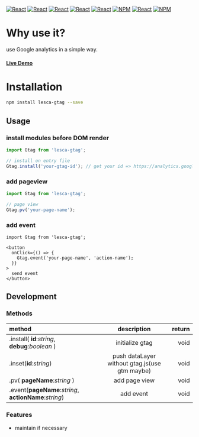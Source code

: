 [![React](https://img.shields.io/badge/-ReactJs-61DAFB?style=for-the-badge&logo=react&logoColor=white)](https://zh-hant.reactjs.org/)
[![React](https://img.shields.io/badge/Less-1d365d?style=for-the-badge&logo=less&logoColor=white)](https://lesscss.org/)
[![React](https://img.shields.io/badge/Typescript-4277c0?style=for-the-badge&logo=typescript&logoColor=white)](https://www.typescriptlang.org/)
[![React](https://img.shields.io/badge/HTML5-E34F26?style=for-the-badge&logo=html5&logoColor=white)](https://www.w3schools.com/html/)
[![React](https://img.shields.io/badge/-CSS3-1572B6?style=for-the-badge&logo=css3&logoColor=white)](https://www.w3schools.com/css/)
[![NPM](https://img.shields.io/badge/NPM-ba443f?style=for-the-badge&logo=npm&logoColor=white)](https://www.npmjs.com/)
[![React](https://img.shields.io/badge/Node.js-43853D?style=for-the-badge&logo=node.js&logoColor=white)](https://nodejs.org/en/)
[![NPM](https://img.shields.io/badge/DEV-Jameshsu1125-9cf?style=for-the-badge)](https://www.npmjs.com/~jameshsu1125)

# Why use it?

use Google analytics in a simple way.

#### [Live Demo](https://jameshsu1125.github.io/lesca-gtag/)

# Installation

```sh
npm install lesca-gtag --save
```

## Usage

### install modules before DOM render

```javascript
import Gtag from 'lesca-gtag';

// install on entry file
Gtag.install('your-gtag-id'); // get your id => https://analytics.google.com/analytics/web/
```

### add pageview

```javascript
import Gtag from 'lesca-gtag';

// page view
Gtag.pv('your-page-name');
```

### add event

```JSX
import Gtag from 'lesca-gtag';

<button
  onClick={() => {
    Gtag.event('your-page-name', 'action-name');
  }}
>
  send event
</button>
```

## Development

### Methods

| method                                                 |                  description                  | return |
| :----------------------------------------------------- | :-------------------------------------------: | -----: |
| .install( **id**:_string_, **debug**:_boolean_ )       |                initialize gtag                |   void |
| .inset(**id**:_string_)                                | push dataLayer without gtag.js(use gtm maybe) |   void |
| .pv( **pageName**:_string_ )                           |                 add page view                 |   void |
| .event(**pageName**:_string_, **actionName**:_string_) |                   add event                   |   void |

### Features

- maintain if necessary
